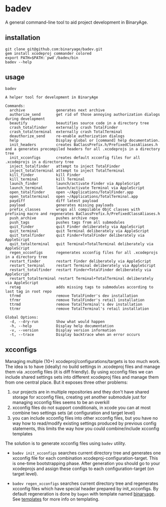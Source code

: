 # badev

A general command-line tool to aid project development in BinaryAge.

## installation

    git clone git@github.com:binaryage/badev.git
    gem install xcodeproj commander colored
    export PATH=$PATH:`pwd`/badev/bin
    badev --help
## usage

    badev
  
    A helper tool for development in BinaryAge
  
    Commands:
      archive              generates next archive
      authorize_send       get rid of those annoying authorization dialogs during development
      beautify             beautifies source code in a directory tree
      crash_totalfinder    externally crash TotalFinder
      crash_totalterminal  externally crash TotalTerminal
      deauthorize_send     re-enable authorization dialogs
      help                 Display global or [command] help documentation.
      init_headers         creates BaClassPrefix.h/PrefixedClassAliases.h and a generates precompiled headers for all .xcodeprojs in a directory tree
      init_xcconfigs       creates default xcconfig files for all .xcodeprojs in a directory tree
      inject_totalfinder   attempt to inject TotalFinder
      inject_totalterminal attempt to inject TotalTerminal
      kill_finder          kill Finder
      kill_terminal        kill Terminal
      launch_finder        launch/activate Finder via AppleScript
      launch_terminal      launch/activate Terminal via AppleScript
      open_totalfinder     open ~/Applications/TotalFinder.app
      open_totalterminal   open ~/Applications/TotalTerminal.app
      paydiff              diff latest payload
      payload              generates missing payloads
      prefix_classes       wraps all compilable ObjC classes with prefixing macro and regenerates BaClassPrefix.h/PrefixedClassAliases.h
      push_archive         pushes archive repo
      push_tags            pushes tags from all submodules
      quit_finder          quit Finder deliberately via AppleScript
      quit_terminal        quit Terminal deliberately via AppleScript
      quit_totalfinder     quit Finder+TotalFinder deliberately via AppleScript
      quit_totalterminal   quit Terminal+TotalTerminal deliberately via AppleScript
      regen_xcconfigs      regenerates xcconfig files for all .xcodeprojs in a directory tree
      restart_finder       restart Finder deliberately via AppleScript
      restart_terminal     restart Terminal deliberately via AppleScript
      restart_totalfinder  restart Finder+TotalFinder deliberately via AppleScript
      restart_totalterminal restart Terminal+TotalTerminal deliberately via AppleScript
      retag                adds missing tags to submodules according to last tag in root repo
      tfrmd                remove TotalFinder's dev installation
      tfrmr                remove TotalFinder's retail installation
      ttrmd                remove TotalTerminal's dev installation
      ttrmr                remove TotalTerminal's retail installation
  
    Global Options:
      -d, --dry-run        Show what would happen 
      -h, --help           Display help documentation 
      -v, --version        Display version information 
      -t, --trace          Display backtrace when an error occurs 
  
## xcconfigs

Managing multiple (10+) xcodeproj/configurations/targets is too much work. The idea is to have (ideally) no build settings in .xcodeproj files and manage them via .xcconfig files (it is diff friendly). By using xcconfig files we can include shared settings sets into different xcodeproj files and manage them from one central place. But it exposes three other problems:

1. our projects are in multiple repositories and they don't have shared storage for xcconfig files, creating yet another submodule just for managing xcconfig files seems to be an overkill
2. xcconfig files do not support conditionals, in xcode you can at most combine two settings sets (at configuration and target level)
3. you can include xcconfig files into other xcconfig files, but you have no way how to read/modify existing settings produced by previous config statements, this limits the way how you could combine/include xcconfig templates

The solution is to generate xcconfig files using `badev` utility.

* `badev init_xcconfigs` searches current directory tree and generates one xcconfig file for each combination xcodeproj-configuration-target. This is one-time bootstrapping phase. After generation you should go to your xcodeprojs and assign these configs to each configuration-target (on target level).

* `badev regen_xcconfigs` searches current directory tree and regenerates xcconfig files which have special header prepared by init_xcconfigs. By default regeneration is done by `bagen` with template named [binaryage](https://github.com/binaryage/badev/blob/master/templates/binaryage.xcconfig.erb). See [templates](https://github.com/binaryage/badev/tree/master/templates) for more info on templating.